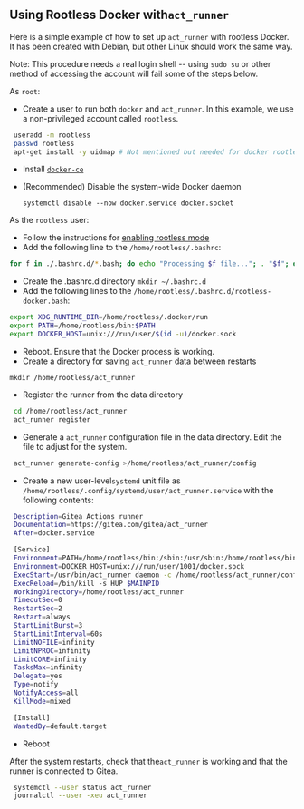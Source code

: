 ## Using Rootless Docker with`act_runner`

Here is a simple example of how to set up `act_runner` with rootless Docker. It has been created with Debian, but other Linux should work the same way.

Note: This procedure needs a real login shell -- using `sudo su` or other method of accessing the account will fail some of the steps below.

As `root`:

- Create a user to run both `docker` and `act_runner`. In this example, we use a non-privileged account called `rootless`.

```bash
 useradd -m rootless
 passwd rootless
 apt-get install -y uidmap # Not mentioned but needed for docker rootless.
 ```

- Install [`docker-ce`](https://docs.docker.com/engine/install/)
- (Recommended) Disable the system-wide Docker daemon

     ``systemctl disable --now docker.service docker.socket``

As the `rootless` user:

- Follow the instructions for [enabling rootless mode](https://docs.docker.com/engine/security/rootless/)
- Add the following line to the `/home/rootless/.bashrc`:

```bash
for f in ./.bashrc.d/*.bash; do echo "Processing $f file..."; . "$f"; done
```

- Create the .bashrc.d directory `mkdir ~/.bashrc.d`
- Add the following lines to the `/home/rootless/.bashrc.d/rootless-docker.bash`:

```bash
export XDG_RUNTIME_DIR=/home/rootless/.docker/run
export PATH=/home/rootless/bin:$PATH
export DOCKER_HOST=unix:///run/user/$(id -u)/docker.sock
```

- Reboot. Ensure that the Docker process is working.
- Create a directory for saving `act_runner` data between restarts

 `mkdir /home/rootless/act_runner`

- Register the runner from the data directory

```bash
 cd /home/rootless/act_runner
 act_runner register
```

- Generate a `act_runner` configuration file in the data directory. Edit the file to adjust for the system.

```bash
 act_runner generate-config >/home/rootless/act_runner/config
```

- Create a new user-level`systemd` unit file as `/home/rootless/.config/systemd/user/act_runner.service` with the following contents:

```bash
 Description=Gitea Actions runner
 Documentation=https://gitea.com/gitea/act_runner
 After=docker.service

 [Service]
 Environment=PATH=/home/rootless/bin:/sbin:/usr/sbin:/home/rootless/bin:/home/rootless/bin:/home/rootless/bin:/usr/local/bin:/usr/bin:/bin:/usr/local/games:/usr/games
 Environment=DOCKER_HOST=unix:///run/user/1001/docker.sock
 ExecStart=/usr/bin/act_runner daemon -c /home/rootless/act_runner/config
 ExecReload=/bin/kill -s HUP $MAINPID
 WorkingDirectory=/home/rootless/act_runner
 TimeoutSec=0
 RestartSec=2
 Restart=always
 StartLimitBurst=3
 StartLimitInterval=60s
 LimitNOFILE=infinity
 LimitNPROC=infinity
 LimitCORE=infinity
 TasksMax=infinity
 Delegate=yes
 Type=notify
 NotifyAccess=all
 KillMode=mixed

 [Install]
 WantedBy=default.target
```

- Reboot

After the system restarts, check that the`act_runner` is working and that the runner is connected to Gitea.

````bash
 systemctl --user status act_runner
 journalctl --user -xeu act_runner
